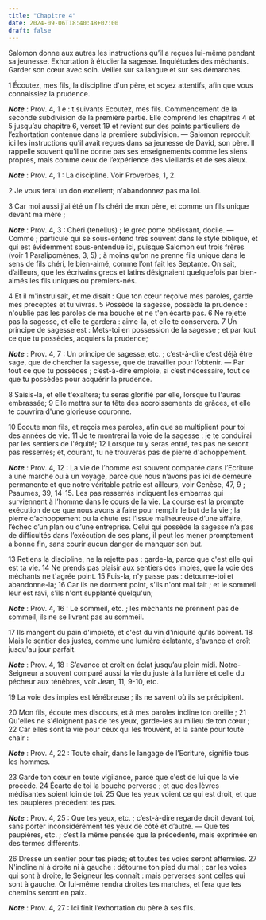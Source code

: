```yaml
---
title: "Chapitre 4"
date: 2024-09-06T18:40:48+02:00
draft: false
---
```



Salomon donne aux autres les instructions qu’il a reçues lui-même pendant sa jeunesse.
Exhortation à étudier la sagesse.
Inquiétudes des méchants.
Garder son cœur avec soin.
Veiller sur sa langue et sur ses démarches.


1 Écoutez, mes fils, la discipline d'un père, et soyez attentifs, afin que vous connaissiez la prudence.

***Note*** :  Prov. 4, 1 e : t suivants Ecoutez, mes fils. Commencement de la seconde subdivision de la première partie. Elle comprend les chapitres 4 et 5 jusqu’au chapitre 6, verset 19 et revient sur des points particuliers de l’exhortation contenue dans la première subdivision. ― Salomon reproduit ici les instructions qu’il avait reçues dans sa jeunesse de David, son père. Il rappelle souvent qu’il ne donne pas ses enseignements comme les siens propres, mais comme ceux de l’expérience des vieillards et de ses aïeux.

***Note*** :  Prov. 4, 1 : La discipline. Voir Proverbes, 1, 2.

2 Je vous ferai un don excellent; n'abandonnez pas ma loi.


3 Car moi aussi j'ai été un fils chéri de mon père, et comme un fils unique devant ma mère ;

***Note*** :  Prov. 4, 3 : Chéri (tenellus) ; le grec porte obéissant, docile. ― Comme ; particule qui se sous-entend très souvent dans le style biblique, et qui est évidemment sous-entendue ici, puisque Salomon eut trois frères (voir 1 Paralipomènes, 3, 5) ; à moins qu’on ne prenne fils unique dans le sens de fils chéri, le bien-aimé, comme l’ont fait les Septante. On sait, d’ailleurs, que les écrivains grecs et latins désignaient quelquefois par bien-aimés les fils uniques ou premiers-nés.

4 Et il m'instruisait, et me disait : Que ton cœur reçoive mes paroles, garde mes préceptes et tu vivras. 5 Possède la sagesse, possède la prudence : n'oublie pas les paroles de ma bouche et ne t'en écarte pas. 6 Ne rejette pas la sagesse, et elle te gardera : aime-la, et elle te conservera. 7 Un principe de sagesse est : Mets-toi en possession de la sagesse ; et par tout ce que tu possèdes, acquiers la prudence;

***Note*** :  Prov. 4, 7 : Un principe de sagesse, etc. ; c’est-à-dire c’est déjà être sage, que de chercher la sagesse, que de travailler pour l’obtenir. ― Par tout ce que tu possèdes ; c’est-à-dire emploie, si c’est nécessaire, tout ce que tu possèdes pour acquérir la prudence.

8 Saisis-la, et elle t'exaltera; tu seras glorifié par elle, lorsque tu l'auras embrassée; 9 Elle mettra sur ta tête des accroissements de grâces, et elle te couvrira d'une glorieuse couronne.


10 Écoute mon fils, et reçois mes paroles, afin que se multiplient pour toi des années de vie. 11 Je te montrerai la voie de la sagesse : je te conduirai par les sentiers de l'équité; 12 Lorsque tu y seras entré, tes pas ne seront pas resserrés; et, courant, tu ne trouveras pas de pierre d'achoppement.

***Note*** :  Prov. 4, 12 : La vie de l’homme est souvent comparée dans l’Ecriture à une marche ou à un voyage, parce que nous n’avons pas ici de demeure permanente et que notre véritable patrie est ailleurs, voir Genèse, 47, 9 ; Psaumes, 39, 14-15. Les pas resserrés indiquent les embarras qui surviennent à l’homme dans le cours de la vie. La course est la prompte exécution de ce que nous avons à faire pour remplir le but de la vie ; la pierre d’achoppement ou la chute est l’issue malheureuse d’une affaire, l’échec d’un plan ou d’une entreprise. Celui qui possède la sagesse n’a pas de difficultés dans l’exécution de ses plans, il peut les mener promptement à bonne fin, sans courir aucun danger de manquer son but.

13 Retiens la discipline, ne la rejette pas : garde-la, parce que c'est elle qui est ta vie. 14 Ne prends pas plaisir aux sentiers des impies, que la voie des méchants ne t'agrée point. 15 Fuis-la, n'y passe pas : détourne-toi et abandonne-la; 16 Car ils ne dorment point, s'ils n'ont mal fait ; et le sommeil leur est ravi, s'ils n'ont supplanté quelqu'un;

***Note*** :  Prov. 4, 16 : Le sommeil, etc. ; les méchants ne prennent pas de sommeil, ils ne se livrent pas au sommeil.

17 Ils mangent du pain d'impiété, et c'est du vin d'iniquité qu'ils boivent. 18 Mais le sentier des justes, comme une lumière éclatante, s'avance et croît jusqu'au jour parfait.

***Note*** :  Prov. 4, 18 : S’avance et croît en éclat jusqu’au plein midi. Notre-Seigneur a souvent comparé aussi la vie du juste à la lumière et celle du pécheur aux ténèbres, voir Jean, 11, 9-10, etc.

19 La voie des impies est ténébreuse ; ils ne savent où ils se précipitent.


20 Mon fils, écoute mes discours, et à mes paroles incline ton oreille ; 21 Qu'elles ne s'éloignent pas de tes yeux, garde-les au milieu de ton cœur ; 22 Car elles sont la vie pour ceux qui les trouvent, et la santé pour toute chair :

***Note*** :  Prov. 4, 22 : Toute chair, dans le langage de l’Ecriture, signifie tous les hommes.

23 Garde ton cœur en toute vigilance, parce que c'est de lui que la vie procède. 24 Écarte de toi la bouche perverse ; et que des lèvres médisantes soient loin de toi. 25 Que tes yeux voient ce qui est droit, et que tes paupières précèdent tes pas.

***Note*** :  Prov. 4, 25 : Que tes yeux, etc. ; c’est-à-dire regarde droit devant toi, sans porter inconsidérément tes yeux de côté et d’autre. ― Que tes paupières, etc. ; c’est la même pensée que la précédente, mais exprimée en des termes différents.

26 Dresse un sentier pour tes pieds; et toutes tes voies seront affermies. 27 N'incline ni à droite ni à gauche : détourne ton pied du mal ; car les voies qui sont à droite, le Seigneur les connaît : mais perverses sont celles qui sont à gauche. Or lui-même rendra droites tes marches, et fera que tes chemins seront en paix.

***Note*** :  Prov. 4, 27 : Ici finit l’exhortation du père à ses fils.

